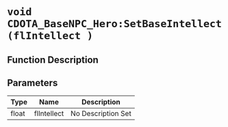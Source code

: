 # `void CDOTA_BaseNPC_Hero:SetBaseIntellect(flIntellect )`
## Function Description

## Parameters
Type|Name|Description
--|--|--
float|flIntellect|No Description Set
